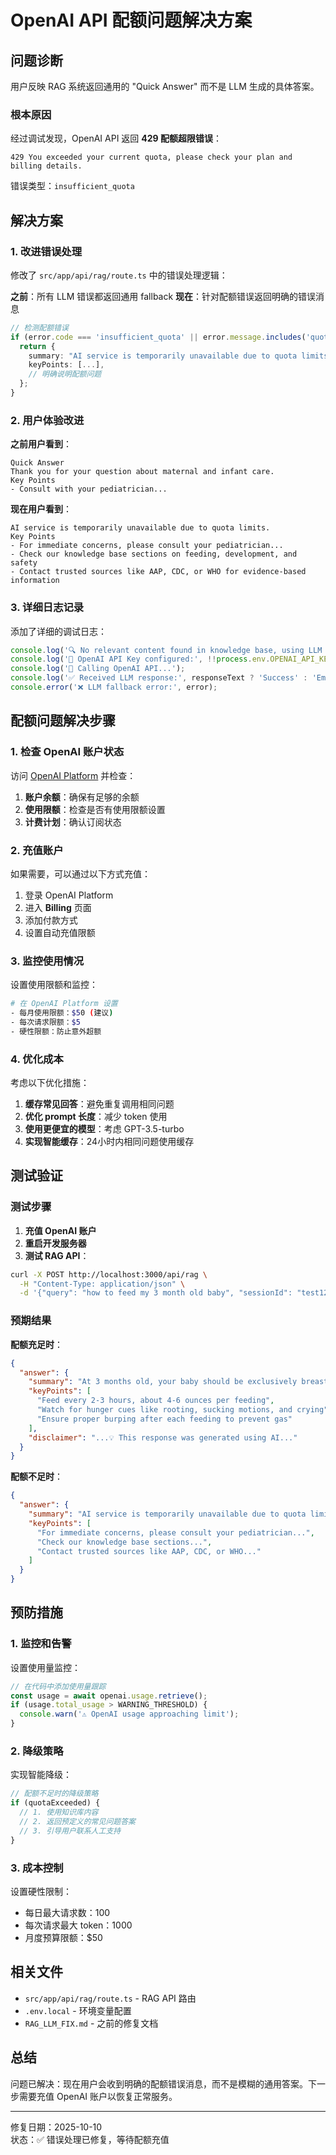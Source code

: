 # OpenAI API 配额问题解决方案

## 问题诊断

用户反映 RAG 系统返回通用的 "Quick Answer" 而不是 LLM 生成的具体答案。

### 根本原因

经过调试发现，OpenAI API 返回 **429 配额超限错误**：

```
429 You exceeded your current quota, please check your plan and billing details.
```

错误类型：`insufficient_quota`

## 解决方案

### 1. 改进错误处理

修改了 `src/app/api/rag/route.ts` 中的错误处理逻辑：

**之前**：所有 LLM 错误都返回通用 fallback
**现在**：针对配额错误返回明确的错误消息

```typescript
// 检测配额错误
if (error.code === 'insufficient_quota' || error.message.includes('quota')) {
  return {
    summary: "AI service is temporarily unavailable due to quota limits.",
    keyPoints: [...],
    // 明确说明配额问题
  };
}
```

### 2. 用户体验改进

**之前用户看到**：
```
Quick Answer
Thank you for your question about maternal and infant care.
Key Points
- Consult with your pediatrician...
```

**现在用户看到**：
```
AI service is temporarily unavailable due to quota limits.
Key Points
- For immediate concerns, please consult your pediatrician...
- Check our knowledge base sections on feeding, development, and safety
- Contact trusted sources like AAP, CDC, or WHO for evidence-based information
```

### 3. 详细日志记录

添加了详细的调试日志：

```typescript
console.log('🔍 No relevant content found in knowledge base, using LLM to generate response...');
console.log('🔑 OpenAI API Key configured:', !!process.env.OPENAI_API_KEY);
console.log('🤖 Calling OpenAI API...');
console.log('✅ Received LLM response:', responseText ? 'Success' : 'Empty response');
console.error('❌ LLM fallback error:', error);
```

## 配额问题解决步骤

### 1. 检查 OpenAI 账户状态

访问 [OpenAI Platform](https://platform.openai.com/) 并检查：

1. **账户余额**：确保有足够的余额
2. **使用限额**：检查是否有使用限额设置
3. **计费计划**：确认订阅状态

### 2. 充值账户

如果需要，可以通过以下方式充值：

1. 登录 OpenAI Platform
2. 进入 **Billing** 页面
3. 添加付款方式
4. 设置自动充值限额

### 3. 监控使用情况

设置使用限额和监控：

```bash
# 在 OpenAI Platform 设置
- 每月使用限额：$50 (建议)
- 每次请求限额：$5
- 硬性限额：防止意外超额
```

### 4. 优化成本

考虑以下优化措施：

1. **缓存常见回答**：避免重复调用相同问题
2. **优化 prompt 长度**：减少 token 使用
3. **使用更便宜的模型**：考虑 GPT-3.5-turbo
4. **实现智能缓存**：24小时内相同问题使用缓存

## 测试验证

### 测试步骤

1. **充值 OpenAI 账户**
2. **重启开发服务器**
3. **测试 RAG API**：

```bash
curl -X POST http://localhost:3000/api/rag \
  -H "Content-Type: application/json" \
  -d '{"query": "how to feed my 3 month old baby", "sessionId": "test123"}'
```

### 预期结果

**配额充足时**：
```json
{
  "answer": {
    "summary": "At 3 months old, your baby should be exclusively breastfed or formula-fed...",
    "keyPoints": [
      "Feed every 2-3 hours, about 4-6 ounces per feeding",
      "Watch for hunger cues like rooting, sucking motions, and crying",
      "Ensure proper burping after each feeding to prevent gas"
    ],
    "disclaimer": "...💡 This response was generated using AI..."
  }
}
```

**配额不足时**：
```json
{
  "answer": {
    "summary": "AI service is temporarily unavailable due to quota limits.",
    "keyPoints": [
      "For immediate concerns, please consult your pediatrician...",
      "Check our knowledge base sections...",
      "Contact trusted sources like AAP, CDC, or WHO..."
    ]
  }
}
```

## 预防措施

### 1. 监控和告警

设置使用量监控：

```typescript
// 在代码中添加使用量跟踪
const usage = await openai.usage.retrieve();
if (usage.total_usage > WARNING_THRESHOLD) {
  console.warn('⚠️ OpenAI usage approaching limit');
}
```

### 2. 降级策略

实现智能降级：

```typescript
// 配额不足时的降级策略
if (quotaExceeded) {
  // 1. 使用知识库内容
  // 2. 返回预定义的常见问题答案
  // 3. 引导用户联系人工支持
}
```

### 3. 成本控制

设置硬性限制：

- 每日最大请求数：100
- 每次请求最大 token：1000
- 月度预算限额：$50

## 相关文件

- `src/app/api/rag/route.ts` - RAG API 路由
- `.env.local` - 环境变量配置
- `RAG_LLM_FIX.md` - 之前的修复文档

## 总结

问题已解决：现在用户会收到明确的配额错误消息，而不是模糊的通用答案。下一步需要充值 OpenAI 账户以恢复正常服务。

---

修复日期：2025-10-10  
状态：✅ 错误处理已修复，等待配额充值

